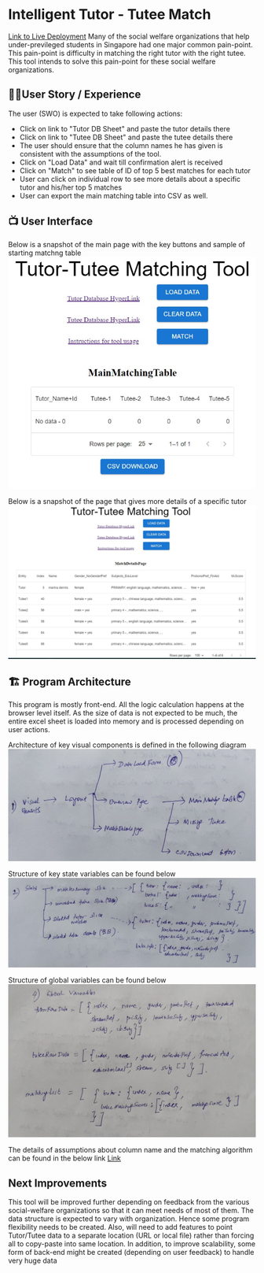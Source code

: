 # Intelligent Tutor - Tutee Match
[Link to Live Deployment](https://learny-matching-tool.vercel.app/)
Many of the social welfare organizations that help under-previleged students in Singapore had one major common pain-point. This pain-point is difficulty in matching the right tutor with the right tutee. This tool intends to solve this pain-point for these social welfare organizations.

## 🧑‍💼User Story / Experience
The user (SWO) is expected to take following actions:
- Click on link to "Tutor DB Sheet" and paste the tutor details there
- Click on link to "Tutee DB Sheet" and paste the tutee details there
- The user should ensure that the column names he has given is consistent with the assumptions of the tool.
- Click on "Load Data" and wait till confirmation alert is received 
- Click on "Match" to see table of ID of top 5 best matches for each tutor
- User can click on individual row to see more details about a specific tutor and his/her top 5 matches 
- User can export the main matching table into CSV as well.

## 📺 User Interface

Below is a snapshot of the main page with the key buttons and sample of starting matchng table
![user interface](/src/images/MainPage.jpg)

Below is a snapshot of the page that gives more details of a specific tutor
![user interface](/src/images/SpecificTutorDetails.jpg)


## 🏗️ Program Architecture
This program is mostly front-end. All the logic calculation happens at the browser level itself.
As the size of data is not expected to be much, the entire excel sheet is loaded into memory and is processed depending on user actions.

Architecture of key visual components is defined in the following diagram
![Visual Components](/src/images/VisualComponents_Structure.jpg)

Structure of key state variables can be found below
![State Variables](/src/images/Structure%20of%20State%20Variables.jpg)

Structure of global variables can be found below
![Global Variables](/src/images/Structure%20of%20Global%20Variables.jpg)

The details of assumptions about column name and the matching algorithm can be found in the below link
[Link](https://docs.google.com/spreadsheets/d/1Xj0zkL2h0nyUR25NKtCIv3QVjZee6bLyWUdpbxVCVT0/edit#gid=317940286)


## Next Improvements
This tool will be improved further depending on feedback from the various social-welfare organizations so that it can meet needs of most of them. The data structure is expected to vary with organization. Hence some program flexibility needs to be created.
Also, will need to add features to point Tutor/Tutee data to a separate location (URL or local file) rather than forcing all to copy-paste into same location. In addition, to improve scalability, some form of back-end might be created (depending on user feedback) to handle very huge data